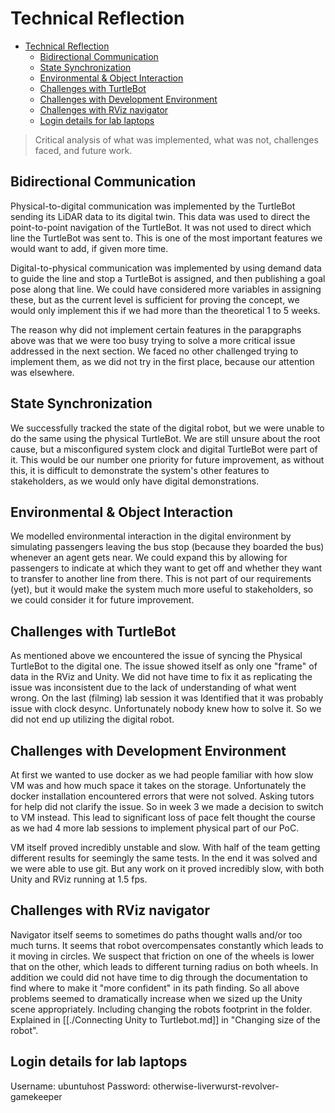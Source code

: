 # Technical Reflection

<!--toc:start-->
- [Technical Reflection](#technical-reflection)
  - [Bidirectional Communication](#bidirectional-communication)
  - [State Synchronization](#state-synchronization)
  - [Environmental & Object Interaction](#environmental-object-interaction)
  - [Challenges with TurtleBot](#challenges-with-turtlebot)
  - [Challenges with Development Environment](#challenges-with-development-environment)
  - [Challenges with RViz navigator](#challenges-with-rviz-navigator)
  - [Login details for lab laptops](#login-details-for-lab-laptops)
<!--toc:end-->

> Critical analysis of what was implemented, what was not,
> challenges faced, and future work.

## Bidirectional Communication

Physical-to-digital communication was implemented by the TurtleBot sending its
LiDAR data to its digital twin. This data was used to direct the point-to-point
navigation of the TurtleBot. It was not used to direct which line the TurtleBot
was sent to. This is one of the most important features we would want to add, if
given more time.

Digital-to-physical communication was implemented by using demand data to guide
the line and stop a TurtleBot is assigned, and then publishing a goal pose along
that line. We could have considered more variables in assigning these, but as
the current level is sufficient for proving the concept, we would only implement
this if we had more than the theoretical 1 to 5 weeks.

The reason why did not implement certain features in the parapgraphs above was
that we were too busy trying to solve a more critical issue addressed in the
next section. We faced no other challenged trying to implement them, as we did
not try in the first place, because our attention was elsewhere.

## State Synchronization

We successfully tracked the state of the digital robot, but we were unable to do
the same using the physical TurtleBot. We are still unsure about the root cause,
but a misconfigured system clock and digital TurtleBot were part of it. This
would be our number one priority for future improvement, as without this, it is
difficult to demonstrate the system's other features to stakeholders, as we
would only have digital demonstrations.

## Environmental & Object Interaction

We modelled environmental interaction in the digital environment by simulating
passengers leaving the bus stop (because they boarded the bus) whenever an agent
gets near. We could expand this by allowing for passengers to indicate at which
they want to get off and whether they want to transfer to another line from
there. This is not part of our requirements (yet), but it would make the system
much more useful to stakeholders, so we could consider it for future
improvement.

## Challenges with TurtleBot

As mentioned above we encountered the issue of syncing the Physical TurtleBot to 
the digital one.
The issue showed itself as only one "frame" of data in the RViz and Unity. 
We did not have time to fix it as replicating the issue was inconsistent due to the 
lack of understanding of what went wrong. 
On the last (filming) lab session it was Identified that it was probably issue with
clock desync. Unfortunately nobody knew how to solve it. So we did not end up utilizing
the digital robot. 

## Challenges with Development Environment

At first we wanted to use docker as we had people familiar with how slow VM was and how 
much space it takes on the storage. Unfortunately the docker installation encountered errors 
that were not solved. Asking tutors for help did not clarify the issue. So in week 3
we made a decision to switch to VM instead. This lead to significant loss of pace felt thought 
the course as we had 4 more lab sessions to implement physical part of our PoC. 

VM itself proved incredibly unstable and slow. With half of the team getting different results
for seemingly the same tests. In the end it was solved and we were able to use git. But any work on it proved
incredibly slow, with both Unity and RViz running at 1.5 fps.


## Challenges with RViz navigator

Navigator itself seems to sometimes do paths thought walls and/or too much turns.
It seems that robot overcompensates constantly which leads to it moving in circles.
We suspect that friction on one of the wheels is lower that on the other, which leads to different 
turning radius on both wheels. In addition we could did not have time to dig through the documentation 
to find where to make it "more confident" in its path finding. So all above problems seemed to dramatically increase
when we sized up the Unity scene appropriately. Including changing the robots
footprint in the folder. Explained in [[./Connecting Unity to Turtlebot.md]] in
"Changing size of the robot". 

## Login details for lab laptops

Username: ubuntuhost
Password: otherwise-liverwurst-revolver-gamekeeper
